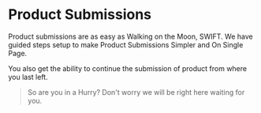 # Product Submissions

Product submissions are as easy as Walking on the Moon, SWIFT. We have guided steps setup to make Product Submissions Simpler and On Single Page.

You also get the ability to continue the submission of product from where you last left.

> So are you in a Hurry? Don't worry we will be right here waiting for you.

